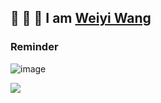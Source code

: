 ## 👋 👋 👋 I am [Weiyi Wang](https://github.com/TheWangAndOnly)

### Reminder

![image](https://user-images.githubusercontent.com/80552414/154579776-50a2b4a3-fbf8-4780-94e0-a346bdcca6f2.png)

![](https://komarev.com/ghpvc/?username=TheWangAndOnly)
